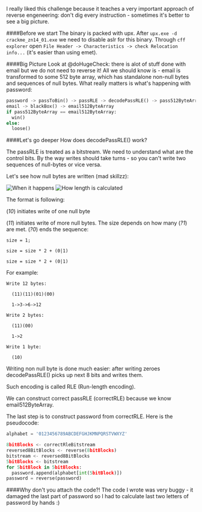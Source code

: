 I really liked this challenge because it teaches a very important approach of reverse engeneering: don't dig every instruction - sometimes it's better to see a big picture.

####Before we start
The binary is packed with upx. After ``upx.exe -d crackme_zn14_01.exe`` we need to disable aslr for this binary. Through ``cff explorer`` open ``File Header -> Characteristics -> check Relocation info...`` (it's easier than using emet).

####Big Picture
Look at @doHugeCheck: there is alot of stuff done with email but we do not need to reverse it! All we should know is - email is transformed to some 512 byte array, which has standalone non-null bytes and sequences of null bytes. What really matters is what's happening with password: 

```python
password -> passToBin() -> passRLE -> decodePassRLE() -> pass512ByteArray
email -> blackBox() -> email512ByteArray
if pass512ByteArray == email512ByteArray:
  win()
else:
  loose()
```

####Let's go deeper
How does decodePassRLE() work? 

The passRLE is treated as a bitstream. We need to understand what are the control bits. By the way writes should take turns - so you can't write two sequences of null-bytes or vice versa.

Let's see how null bytes are written (mad skillzz):

![When it happens](http://habrastorage.org/files/7dc/bcc/7bc/7dcbcc7bcda64e5085e5b1130cd0ad2e.png)
![How length is calculated](http://habrastorage.org/files/aa0/5fe/298/aa05fe2984e74bed9cf870e0b86e5851.png)

The format is following:

(_10_) initiates write of one null byte

(_11_) initiates write of more null bytes. The size depends on how many (_?1_) are met. (_?0_) ends the sequence:
```
size = 1;

size = size * 2 + (0|1)

size = size * 2 + (0|1)
```

For example:
```
Write 12 bytes:

  (11)(11)(01)(00)

  1->3->6->12

Write 2 bytes:

  (11)(00)

  1->2

Write 1 byte:

  (10)
```

Writing non null byte is done much easier: after writing zeroes decodePassRLE() picks up next 8 bits and writes them. 

Such encoding is called RLE (Run-length encoding).

We can construct correct passRLE (correctRLE) because we know email512ByteArray.

The last step is to construct password from correctRLE. Here is the pseudocode:

```python
alphabet = '0123456789ABCDEFGHJKMNPQRSTVWXYZ'

8bitBlocks <- correctRleBitstream
reversed8BitBlocks <- reverse(8bitBlocks)
bitstream <- reversed8BitBlocks
5bitBlocks <- bitstream
for 5bitBlock in 5bitBlocks:
  password.append(alphabet[int(5bitBlock)])
password = reverse(password)
```
####Why don't you attach the code?!
The code I wrote was very buggy - it damaged the last part of password so I had to calculate last two letters of password by hands :)

